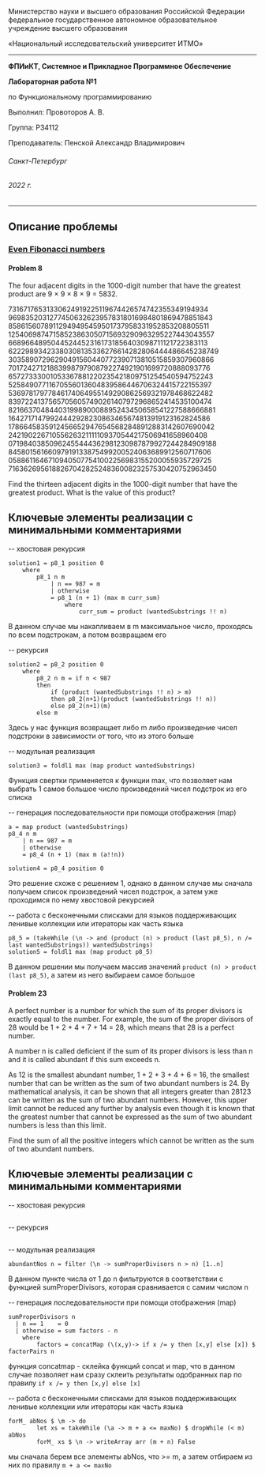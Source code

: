 Министерство науки и высшего образования Российской Федерации федеральное государственное автономное образовательное учреждение высшего образования

«Национальный исследовательский университет ИТМО»

---
__ФПИиКТ, Системное и Прикладное Программное Обеспечение__

__Лабораторная работа №1__

по Функциональному программированию

Выполнил: Провоторов А. В.

Группа: P34112

Преподаватель: Пенской Александр Владимирович

###### Санкт-Петербург
###### 2022 г.

---

## Описание проблемы
### [Even Fibonacci numbers](https://projecteuler.net/problem=2)

#### Problem 8
The four adjacent digits in the 1000-digit number that have the greatest product are 9 × 9 × 8 × 9 = 5832.

73167176531330624919225119674426574742355349194934
96983520312774506326239578318016984801869478851843
85861560789112949495459501737958331952853208805511
12540698747158523863050715693290963295227443043557
66896648950445244523161731856403098711121722383113
62229893423380308135336276614282806444486645238749
30358907296290491560440772390713810515859307960866
70172427121883998797908792274921901699720888093776
65727333001053367881220235421809751254540594752243
52584907711670556013604839586446706324415722155397
53697817977846174064955149290862569321978468622482
83972241375657056057490261407972968652414535100474
82166370484403199890008895243450658541227588666881
16427171479924442928230863465674813919123162824586
17866458359124566529476545682848912883142607690042
24219022671055626321111109370544217506941658960408
07198403850962455444362981230987879927244284909188
84580156166097919133875499200524063689912560717606
05886116467109405077541002256983155200055935729725
71636269561882670428252483600823257530420752963450

Find the thirteen adjacent digits in the 1000-digit number that have the greatest product. What is the value of this product?

## Ключевые элементы реализации с минимальными комментариями
-- хвостовая рекурсия
```
solution1 = p8_1 position 0
    where 
        p8_1 n m
            | n == 987 = m
            | otherwise 
            = p8_1 (n + 1) (max m curr_sum)
                where
                    curr_sum = product (wantedSubstrings !! n)
```
В данном случае мы накапливаем в m максимальное число, проходясь по всем подстрокам, а потом возвращаем его

-- рекурсия
```
solution2 = p8_2 position 0
    where
        p8_2 n m = if n < 987 
        then
            if (product (wantedSubstrings !! n) > m) 
            then p8_2(n+1)(product (wantedSubstrings !! n))
            else p8_2(n+1)(m)
        else m
```
Здесь у нас функция возвращает либо m либо произведение чисел подстроки в зависимости от того, что из этого больше

-- модульная реализация
```
solution3 = foldl1 max (map product wantedSubstrings)
```
Функция свертки применяется к функции max, что позволяет нам выбрать 1 самое большое число произведений чисел подстрок из его списка

-- генерация последовательности при помощи отображения (map)
```
a = map product (wantedSubstrings)
p8_4 n m
    | n == 987 = m
    | otherwise 
    = p8_4 (n + 1) (max m (a!!n))

solution4 = p8_4 position 0
```
Это решение схоже с решением 1, однако в данном случае мы сначала получаем список произведений чисел подстрок, а затем уже проходимся по нему хвостовой рекурсией

-- работа с бесконечными списками для языков поддерживающих ленивые коллекции или итераторы как часть языка
```
p8_5 = (takeWhile (\n -> and (product (n) > product (last p8_5), n /= last wantedSubstrings)) wantedSubstrings)
solution5 = foldl1 max (map product p8_5)
```
В данном решении мы получаем массив значений ```product (n) > product (last p8_5)```, а затем из него выбираем самое большое

#### Problem 23
A perfect number is a number for which the sum of its proper divisors is exactly equal to the number. For example, the sum of the proper divisors of 28 would be 1 + 2 + 4 + 7 + 14 = 28, which means that 28 is a perfect number.

A number n is called deficient if the sum of its proper divisors is less than n and it is called abundant if this sum exceeds n.

As 12 is the smallest abundant number, 1 + 2 + 3 + 4 + 6 = 16, the smallest number that can be written as the sum of two abundant numbers is 24. By mathematical analysis, it can be shown that all integers greater than 28123 can be written as the sum of two abundant numbers. However, this upper limit cannot be reduced any further by analysis even though it is known that the greatest number that cannot be expressed as the sum of two abundant numbers is less than this limit.

Find the sum of all the positive integers which cannot be written as the sum of two abundant numbers.

## Ключевые элементы реализации с минимальными комментариями
-- хвостовая рекурсия
```

```

-- рекурсия
```

```

-- модульная реализация
```
abundantNos n = filter (\n -> sumProperDivisors n > n) [1..n] 
```
В данном пункте числа от 1 до n фильтруются в соответствии с функцией sumProperDivisors, которая сравнивается с самим числом n

-- генерация последовательности при помощи отображения (map)
```
sumProperDivisors n 
  | n == 1    = 0
  | otherwise = sum factors - n
    where 
        factors = concatMap (\(x,y)-> if x /= y then [x,y] else [x]) $ factorPairs n
```
функция concatmap - склейка функций concat и map, что в данном случае позволяет нам сразу склеить результаты одобранных пар по правилу ```if x /= y then [x,y] else [x]```

-- работа с бесконечными списками для языков поддерживающих ленивые коллекции или итераторы как часть языка
```
forM_ abNos $ \m -> do
        let xs = takeWhile (\a -> m + a <= maxNo) $ dropWhile (< m) abNos
        forM_ xs $ \n -> writeArray arr (m + n) False
```
мы сначала берем все элементы abNos, что >= m, а затем отбираем из них по правилу ```m + a <= maxNo```